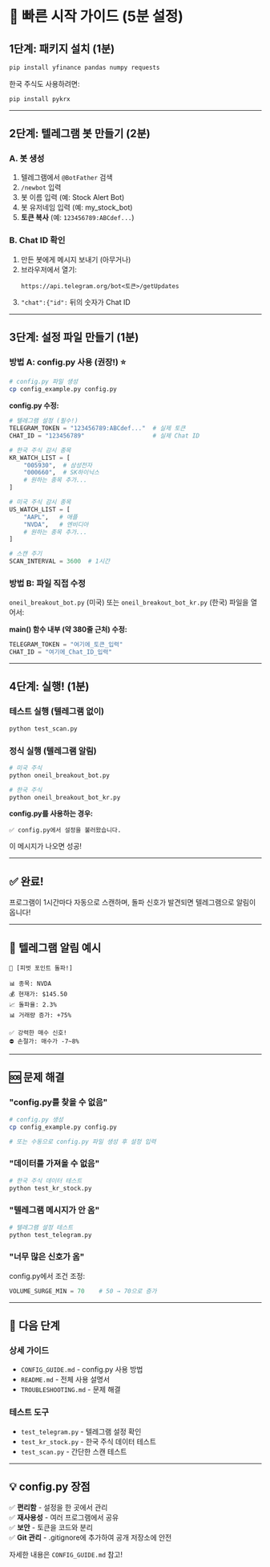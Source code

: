 # 🚀 빠른 시작 가이드 (5분 설정)

## 1단계: 패키지 설치 (1분)

```bash
pip install yfinance pandas numpy requests
```

한국 주식도 사용하려면:
```bash
pip install pykrx
```

---

## 2단계: 텔레그램 봇 만들기 (2분)

### A. 봇 생성
1. 텔레그램에서 `@BotFather` 검색
2. `/newbot` 입력
3. 봇 이름 입력 (예: Stock Alert Bot)
4. 봇 유저네임 입력 (예: my_stock_bot)
5. **토큰 복사** (예: `123456789:ABCdef...`)

### B. Chat ID 확인
1. 만든 봇에게 메시지 보내기 (아무거나)
2. 브라우저에서 열기:
   ```
   https://api.telegram.org/bot<토큰>/getUpdates
   ```
3. `"chat":{"id":` 뒤의 숫자가 Chat ID

---

## 3단계: 설정 파일 만들기 (1분)

### 방법 A: config.py 사용 (권장!) ⭐

```bash
# config.py 파일 생성
cp config_example.py config.py
```

**config.py 수정:**
```python
# 텔레그램 설정 (필수!)
TELEGRAM_TOKEN = "123456789:ABCdef..."  # 실제 토큰
CHAT_ID = "123456789"                   # 실제 Chat ID

# 한국 주식 감시 종목
KR_WATCH_LIST = [
    "005930",  # 삼성전자
    "000660",  # SK하이닉스
    # 원하는 종목 추가...
]

# 미국 주식 감시 종목
US_WATCH_LIST = [
    "AAPL",   # 애플
    "NVDA",   # 엔비디아
    # 원하는 종목 추가...
]

# 스캔 주기
SCAN_INTERVAL = 3600  # 1시간
```

### 방법 B: 파일 직접 수정

`oneil_breakout_bot.py` (미국) 또는 `oneil_breakout_bot_kr.py` (한국) 파일을 열어서:

**main() 함수 내부 (약 380줄 근처) 수정:**
```python
TELEGRAM_TOKEN = "여기에_토큰_입력"
CHAT_ID = "여기에_Chat_ID_입력"
```

---

## 4단계: 실행! (1분)

### 테스트 실행 (텔레그램 없이)
```bash
python test_scan.py
```

### 정식 실행 (텔레그램 알림)
```bash
# 미국 주식
python oneil_breakout_bot.py

# 한국 주식
python oneil_breakout_bot_kr.py
```

**config.py를 사용하는 경우:**
```
✅ config.py에서 설정을 불러왔습니다.
```
이 메시지가 나오면 성공!

---

## ✅ 완료!

프로그램이 1시간마다 자동으로 스캔하며,
돌파 신호가 발견되면 텔레그램으로 알림이 옵니다!

---

## 📱 텔레그램 알림 예시

```
🚀 [피벗 포인트 돌파!]

📊 종목: NVDA
💰 현재가: $145.50
📈 돌파율: 2.3%
📊 거래량 증가: +75%

✅ 강력한 매수 신호!
⛔ 손절가: 매수가 -7~8%
```

---

## 🆘 문제 해결

### "config.py를 찾을 수 없음"
```bash
# config.py 생성
cp config_example.py config.py

# 또는 수동으로 config.py 파일 생성 후 설정 입력
```

### "데이터를 가져올 수 없음"
```bash
# 한국 주식 데이터 테스트
python test_kr_stock.py
```

### "텔레그램 메시지가 안 옴"
```bash
# 텔레그램 설정 테스트
python test_telegram.py
```

### "너무 많은 신호가 옴"
config.py에서 조건 조정:
```python
VOLUME_SURGE_MIN = 70    # 50 → 70으로 증가
```

---

## 🎯 다음 단계

### 상세 가이드
- `CONFIG_GUIDE.md` - config.py 사용 방법
- `README.md` - 전체 사용 설명서
- `TROUBLESHOOTING.md` - 문제 해결

### 테스트 도구
- `test_telegram.py` - 텔레그램 설정 확인
- `test_kr_stock.py` - 한국 주식 데이터 테스트
- `test_scan.py` - 간단한 스캔 테스트

---

## 💡 config.py 장점

✅ **편리함** - 설정을 한 곳에서 관리  
✅ **재사용성** - 여러 프로그램에서 공유  
✅ **보안** - 토큰을 코드와 분리  
✅ **Git 관리** - .gitignore에 추가하여 공개 저장소에 안전

자세한 내용은 `CONFIG_GUIDE.md` 참고!
